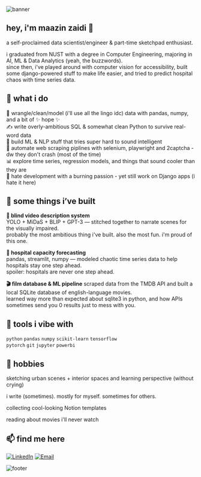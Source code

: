 ![banner](https://capsule-render.vercel.app/api?type=wave&color=0:111827,100:1F2937&height=200&text=maazin%20zaidi&fontColor=ffffff&fontSize=40&fontAlign=middle&fontAlignY=45&desc=AI%20%7C%20Data%20%7C%20Dev%20Tools&descSize=18&descAlign=middle&descAlignY=70)
## hey, i'm maazin zaidi 👋

a self-proclaimed data scientist/engineer & part-time sketchpad enthusiast.

i graduated from NUST with a degree in Computer Engineering, majoring in AI, ML & Data Analytics (yeah, the buzzwords).  
since then, i’ve played around with computer vision for accessibility, built some django-powered stuff to make life easier, and tried to predict hospital chaos with time series data.


## 🧠 what i do

😤 wrangle/clean/model (i'll use all the lingo idc) data with pandas, numpy, and a bit of ✨ hope ✨  
✍️ write overly-ambitious SQL & somewhat clean Python to survive real-word data  
🙏 build ML & NLP stuff that tries super hard to sound intelligent  
🔧 automate web scraping piplines with selenium, playwright and 2captcha - dw they don't crash (most of the time)  
📊 explore time series, regression models, and things that sound cooler than they are      
👀 hate development with a burning passion - yet still work on Django apps (i hate it here)  


## 🧪 some things i’ve built

**🎥 blind video description system**  
YOLO + MiDaS + BLIP + GPT-3 — stitched together to narrate scenes for the visually impaired.  
probably the most ambitious thing i've built. also the most fun. i'm proud of this one.

**🏥 hospital capacity forecasting**  
pandas, streamlit, numpy — modeled chaotic time series data to help hospitals stay one step ahead.  
spoiler: hospitals are never one step ahead.

**:clapper: film database & ML pipeline** 
scraped data from the TMDB API and built a local SQLite database of english-language movies.  
learned way more than expected about sqlite3 in python, and how APIs sometimes send you 0 results just to mess with you.


## 🧰 tools i vibe with

`python` `pandas` `numpy` `scikit-learn` `tensorflow`  
`pytorch` `git` `jupyter`  `powerbi`  


## 🎨 hobbies
sketching urban scenes + interior spaces and learning perspective (without crying)  

i write (sometimes). mostly for myself. sometimes for others.  

collecting cool-looking Notion templates

reading about movies i'll never watch


## 📫 find me here

[![LinkedIn](https://img.shields.io/badge/linkedin-%230077B5.svg?style=flat&logo=linkedin&logoColor=white)](https://linkedin.com/in/maazinz)
[![Email](https://img.shields.io/badge/email-grey?style=flat&logo=gmail)](mailto:maazinz406@gmail.com)

![footer](https://capsule-render.vercel.app/api?type=waving&color=gradient&height=100&section=footer)
